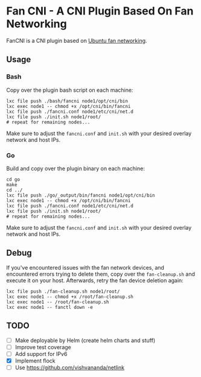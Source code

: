 # Fan CNI - A CNI Plugin Based On Fan Networking

FanCNI is a CNI plugin based on [Ubuntu fan networking](https://wiki.ubuntu.com/FanNetworking).

## Usage

### Bash

Copy over the plugin bash script on each machine:

```shell
lxc file push ./bash/fancni node1/opt/cni/bin
lxc exec node1 -- chmod +x /opt/cni/bin/fancni
lxc file push ./fancni.conf node1/etc/cni/net.d
lxc file push ./init.sh node1/root/
# repeat for remaining nodes...
```

Make sure to adjust the `fancni.conf` and `init.sh` with your
desired overlay network and host IPs.

### Go

Build and copy over the plugin binary on each machine:

```shell
cd go
make
cd ../
lxc file push ./go/_output/bin/fancni node1/opt/cni/bin
lxc exec node1 -- chmod +x /opt/cni/bin/fancni
lxc file push ./fancni.conf node1/etc/cni/net.d
lxc file push ./init.sh node1/root/
# repeat for remaining nodes...
```

Make sure to adjust the `fancni.conf` and `init.sh` with your
desired overlay network and host IPs.

## Debug

If you've encountered issues with the fan network devices, 
and encountered errors trying to delete them, copy over the
`fan-cleanup.sh` and execute it on your host. Afterwards,
retry the fan device deletion again:

```shell
lxc file push ./fan-cleanup.sh node1/root/
lxc exec node1 -- chmod +x /root/fan-cleanup.sh
lxc exec node1 -- /root/fan-cleanup.sh
lxc exec node1 -- fanctl down -e
```

## TODO

- [ ] Make deployable by Helm (create helm charts and stuff)
- [ ] Improve test coverage
- [ ] Add support for IPv6
- [X] Implement flock
- [ ] Use https://github.com/vishvananda/netlink
